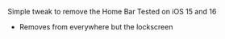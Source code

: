 Simple tweak to remove the Home Bar
Tested on iOS 15 and 16
* Removes from everywhere but the lockscreen
